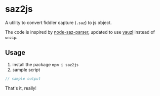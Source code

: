# saz2js

A utility to convert fiddler capture (`.saz`) to js object.

The code is inspired by [node-saz-parser](https://github.com/ludoviclefevre/node-saz-parser), updated to use [yauzl](https://github.com/thejoshwolfe/yauzl) instead of `unzip`.

## Usage

1. install the package `npm i saz2js`
2. sample script

```javascript
// sample output
```

That's it, really!
